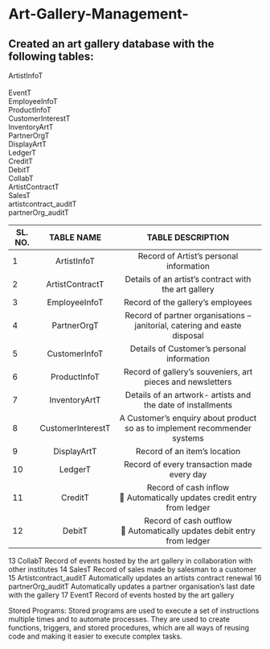 # Art-Gallery-Management-

## Created an art gallery database with the following tables: 
ArtistInfoT <br>
<br> EventT <br>
EmployeeInfoT <br>
ProductInfoT <br>
CustomerInterestT <br>
InventoryArtT <br>
PartnerOrgT <br>
DisplayArtT <br>
LedgerT <br>
CreditT <br>
DebitT <br>
CollabT <br>
ArtistContractT <br>
SalesT <br>
artistcontract_auditT <br>
partnerOrg_auditT <br>


SL.  NO. |	TABLE NAME	| TABLE DESCRIPTION |
| ------ |:------------:|:-----------------:|
|   1	   | ArtistInfoT	| Record of Artist’s personal information |
|   2	   | ArtistContractT |	Details of an artist’s contract with the art gallery |
|   3    | EmployeeInfoT |	Record of the gallery’s employees |
|   4	   | PartnerOrgT	| Record of partner organisations – janitorial, catering and easte disposal |
|   5	   | CustomerInfoT |	Details of Customer’s personal information |
|   6    |	ProductInfoT |	Record of gallery’s souveniers, art pieces and newsletters |
|   7	   | InventoryArtT |	Details of an artwork- artists and the date of installments |
|   8	   | CustomerInterestT |	A Customer’s enquiry about product so as to implement recommender systems |
|   9	   | DisplayArtT |	Record of an item’s location |
|  10	   | LedgerT	| Record of every transaction made every day |
|  11	   | CreditT	| Record of cash inflow <br> 	Automatically updates credit entry from ledger </br> |
| 12	   | DebitT	| Record of cash outflow <br> 	Automatically updates debit entry from ledger </br> |
13	CollabT	Record of events hosted by the art gallery in collaboration with other institutes
14	SalesT	Record of sales made by salesman to a customer
15	Artistcontract_auditT	Automatically updates an artists contract renewal 
16	partnerOrg_auditT	Automatically updates a partner organisation’s last date with the gallery
17	EventT	Record of events hosted by the art gallery


Stored Programs: 
Stored programs are used to execute a set of instructions multiple times and to automate processes. 
They are used to create functions, triggers, and stored procedures, which are all ways of reusing code and making it easier to execute complex tasks. 

